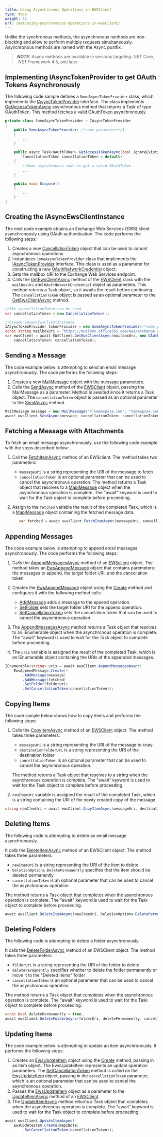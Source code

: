 ```yaml
---
title: Using Asynchronous Operations in EWSClient
type: docs
weight: 42
url: /net/using-asynchronous-operations-in-ewsclient/
---
```


Unlike the synchronous methods, the asynchronous methods are non-blocking and allow to perform multiple requests simultaneously. Asynchronous methods are named with the Async postfix.

> **_NOTE:_** Async methods are available in versions targeting .NET Core, .NET Framework 4.5, and later.

## Implementing IAsyncTokenProvider to get OAuth Tokens Asynchronously

The following code sample defines a `SomeAsyncTokenProvider` class, which implements the [IAsyncTokenProvider](https://reference.aspose.com/email/net/aspose.email.clients/iasynctokenprovider/) interface.
The class implements [GetAccessTokenAsync](https://reference.aspose.com/email/net/aspose.email.clients/iasynctokenprovider/getaccesstokenasync/) asynchronous method that returns a Task of type OAuthToken. This method fetches a valid [OAuthToken](https://reference.aspose.com/email/net/aspose.email.clients/oauthtoken/) asynchronously.

```cs
private class SomeAsyncTokenProvider : IAsyncTokenProvider
{
    public SomeAsyncTokenProvider( /*some parameters*/)
    {
        ...
    }

    public async Task<OAuthToken> GetAccessTokenAsync(bool ignoreExistingToken = false,
        CancellationToken cancellationToken = default)
    {
        //Some asynchronous code to get a valid OAuthToken
        ...
    }

    public void Dispose()
    {
        ...
    }
}
```

## Creating the IAsyncEwsClientInstance

The next code example obtains an Exchange Web Services (EWS) client asynchronously using OAuth authentication. The code performs the following steps:

1. Creates a new [CancellationToken](https://reference.aspose.com/tasks/net/aspose.tasks/loadoptions/cancellationtoken/) object that can be used to cancel asynchronous operations.
2. Instantiates `SomeAsyncTokenProvider` class that implements the [IAsyncTokenProvider](https://reference.aspose.com/email/net/aspose.email.clients/iasynctokenprovider/) interface. This class is used as a parameter for constructing a new [OAuthNetworkCredential](https://reference.aspose.com/email/net/aspose.email.clients/oauthnetworkcredential/oauthnetworkcredential/) object.
3. Sets the mailbox URI to the Exchange Web Services endpoint.
4. Calls the [GetEwsClientAsync](https://reference.aspose.com/email/net/aspose.email.clients.exchange.webservice/ewsclient/getewsclientasync/) method of the [EWSClient](https://reference.aspose.com/email/net/aspose.email.clients.exchange.webservice/ewsclient/) class with the `mailboxUri` and `OAuthNetworkCredential` object as parameters. This method returns a Task object, so it awaits the result before continuing. The `cancellationToken` object is passed as an optional parameter to the [GetEwsClientAsync](https://reference.aspose.com/email/net/aspose.email.clients.exchange.webservice/ewsclient/getewsclientasync/) method.

```cs
//The cancellationToken can be used
var cancellationToken = new CancellationToken();

//Create IAsyncEwsClientInstance
IAsyncTokenProvider tokenProvider = new SomeAsyncTokenProvider(/*some parameters*/);
const string mailboxUri = "https://outlook.office365.com/ews/exchange.asmx";
var ewsClient = await EWSClient.GetEwsClientAsync(mailboxUri, new OAuthNetworkCredential(tokenProvider),
    cancellationToken: cancellationToken);
```

## Sending a Message

The code example below is attempting to send an email message asynchronously. The code performs the following steps:

1. Creates a new [MailMessage](https://reference.aspose.com/email/net/aspose.email/mailmessage/) object with the message parameters.
2. Calls the [SendAsync](https://reference.aspose.com/email/net/aspose.email.clients.deliveryservice.sendgrid/sendgridclient/sendasync/) method of the [EWSClient](https://reference.aspose.com/email/net/aspose.email.clients.exchange.webservice/ewsclient/) object, passing the MailMessage as a parameter. Method is awaited since it returns a Task object. The `cancellationToken` object is passed as an optional parameter to the [SendAsync](https://reference.aspose.com/email/net/aspose.email.clients.deliveryservice.sendgrid/sendgridclient/sendasync/) method.

```cs
MailMessage message = new MailMessage("from@aspose.com", "to@aspose.com", "Some subject", "Some body");
await ewsClient.SendAsync(message, cancellationToken: cancellationToken);
```

## Fetching a Message with Attachments

To fetch an email message asynchronously, use the following code example with the steps described below:

1. Call the [FetchItemAsync](https://reference.aspose.com/email/net/aspose.email.clients.exchange.webservice/iasyncewsclient/fetchitemasync/) method of an EWSclient. The method takes two parameters:

   - `messageUri` is a string representing the URI of the message to fetch
   - `cancellationToken` is an optional parameter that can be used to cancel the asynchronous operation. The method returns a Task object that resolves to a [MapiMessage](https://reference.aspose.com/email/net/aspose.email.mapi/mapimessage/) object when the asynchronous operation is complete. The "await" keyword is used to wait for the Task object to complete before proceeding.

2. Assign to the `fetched` variable the result of the completed Task, which is a [MapiMessage](https://reference.aspose.com/email/net/aspose.email.mapi/mapimessage/) object containing the fetched message data.

   ```cs
      var fetched = await ewsClient.FetchItemAsync(messageUri, cancellationToken: cancellationToken);
   ```

## Appending Messages

The code example below is attempting to append email messages asynchronously. The code performs the following steps:

1. Calls the [AppendMessagesAsync](https://reference.aspose.com/email/net/aspose.email.clients.imap/imapclient/appendmessagesasync/) method of an [EWSclient](https://reference.aspose.com/email/net/aspose.email.clients.exchange.webservice/ewsclient/) object. The method takes an [EwsAppendMessage](https://reference.aspose.com/email/net/aspose.email.clients.exchange.webservice.models/ewsappendmessage/) object that contains paremeters: the messages to append, the target folder URI, and the cancellation token.
2. Creates the [EwsAppendMessage](https://reference.aspose.com/email/net/aspose.email.clients.exchange.webservice.models/ewsappendmessage/) object using the [Create](https://reference.aspose.com/email/net/aspose.email.clients.exchange.webservice.models/ewsappendmessage/create/) method and configures it with the following method calls:

   - [AddMessage](https://reference.aspose.com/email/net/aspose.email.clients.exchange.webservice.models/ewsappendmessage/addmessage/) adds a message to the append operation.
   - [SetFolder](https://reference.aspose.com/email/net/aspose.email.clients.exchange.webservice.models/ewsappendmessage/setfolder/) sets the target folder URI for the append operation.
   - [SetCancellationToken](https://reference.aspose.com/email/net/aspose.email.clients.exchange.webservice.models/ewsappendmessage/setcancellationtoken/) sets the cancellation token that can be used to cancel the asynchronous operation.

3. The [AppendMessagesAsync](https://reference.aspose.com/email/net/aspose.email.clients.imap/imapclient/appendmessagesasync/) method returns a Task object that resolves to an IEnumerable<string> object when the asynchronous operation is complete. The "await" keyword is used to wait for the Task object to complete before proceeding.
4. The `uris` variable is assigned the result of the completed Task, which is an IEnumerable<string> object containing the URIs of the appended messages.

```cs
IEnumerable<string> uris = await ewsClient.AppendMessagesAsync(
    EwsAppendMessage.Create()
        .AddMessage(message)
        .AddMessage(fetched)
        .SetFolder(folderUri)
        .SetCancellationToken(cancellationToken));
```

## Copying Items

The code sample below shows how to copy items and performs the following steps:

1. Calls the [CopyItemAsync](https://reference.aspose.com/email/net/aspose.email.clients.exchange.webservice/iasyncewsclient/copyitemasync/) method of an [EWSClient](https://reference.aspose.com/email/net/aspose.email.clients.exchange.webservice/ewsclient/) object. The method takes three parameters: 

   - `messageUri` is a string representing the URI of the message to copy 
   - `destinationFolderUri` is a string representing the URI of the destination folder
   - `cancellationToken` is an optional parameter that can be used to cancel the asynchronous operation. 

   The method returns a Task object that resolves to a string when the asynchronous operation is complete. The "await" keyword is used to wait for the Task object to complete before proceeding.

2. `newItemUri` variable is assigned the result of the completed Task, which is a string containing the URI of the newly created copy of the message.

```cs
string newItemUri = await ewsClient.CopyItemAsync(messageUri, destinationFolderUri, cancellationToken);
```

## Deleting Items

The following code is attempting to delete an email message asynchronously.

It calls the [DeleteItemAsync](https://reference.aspose.com/email/net/aspose.email.clients.exchange.webservice/iasyncewsclient/deleteitemasync/) method of an EWSClient object. The method takes three parameters:

- `newItemUri` is a string representing the URI of the item to delete
- `DeletionOptions.DeletePermanently` specifies that the item should be deleted permanently
- `cancellationToken` is an optional parameter that can be used to cancel the asynchronous operation. 

The method returns a Task object that completes when the asynchronous operation is complete. The "await" keyword is used to wait for the Task object to complete before proceeding.

```cs
await ewsClient.DeleteItemAsync(newItemUri, DeletionOptions.DeletePermanently, cancellationToken);
```

## Deleting Folders

The following code is attempting to delete a folder asynchronously.

It calls the [DeleteFolderAsync](https://reference.aspose.com/email/net/aspose.email.clients.imap/imapclient/deletefolderasync/) method of an EWSClient object. The method takes three parameters:

- `folderUri` is a string representing the URI of the folder to delete
- `deletePermanently` specifies whether to delete the folder permanently or move it to the "Deleted Items" folder
- `cancellationToken` is an optional parameter that can be used to cancel the asynchronous operation. 

The method returns a Task object that completes when the asynchronous operation is complete. The "await" keyword is used to wait for the Task object to complete before proceeding.

```cs
const bool deletePermanently = true;
await ewsClient.DeleteFolderAsync(folderUri, deletePermanently, cancellationToken);
```

## Updating Items

The code example below is attempting to update an item asynchronously. It performs the following steps:

1. Creates an [EwsUpdateItem](https://reference.aspose.com/email/net/aspose.email.clients.exchange.webservice.models/ewsupdateitem/) object using the [Create](https://reference.aspose.com/email/net/aspose.email.clients.exchange.webservice.models/ewsupdateitem/create/#create_2) method, passing in an item object. The EwsUpdateItem represents an update operation parameters. The [SetCancellationToken](https://reference.aspose.com/email/net/aspose.email.clients.exchange.webservice.models/ewsappendmessage/setcancellationtoken/) method is called on the [EwsUpdateItem](https://reference.aspose.com/email/net/aspose.email.clients.exchange.webservice.models/ewsupdateitem/) object, passing in the `cancellationToken` parameter, which is an optional parameter that can be used to cancel the asynchronous operation.
2. Passes the [EwsUpdateItem](https://reference.aspose.com/email/net/aspose.email.clients.exchange.webservice.models/ewsupdateitem/) object as a parameter to the [UpdateItemAsync](https://reference.aspose.com/email/net/aspose.email.clients.exchange.webservice/iasyncewsclient/updateitemasync/) method of an [EWSClient](https://reference.aspose.com/email/net/aspose.email.clients.exchange.webservice/ewsclient/).
3. The [UpdateItemAsync](https://reference.aspose.com/email/net/aspose.email.clients.exchange.webservice/iasyncewsclient/updateitemasync/) method returns a Task object that completes when the asynchronous operation is complete. The "await" keyword is used to wait for the Task object to complete before proceeding.

```cs
await ewsClient.UpdateItemAsync(
    EwsUpdateItem.Create(mapiNote)
        .SetCancellationToken(cancellationToken));
```
